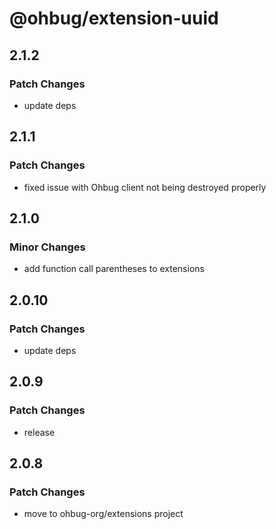 # @ohbug/extension-uuid

## 2.1.2

### Patch Changes

- update deps

## 2.1.1

### Patch Changes

- fixed issue with Ohbug client not being destroyed properly

## 2.1.0

### Minor Changes

- add function call parentheses to extensions

## 2.0.10

### Patch Changes

- update deps

## 2.0.9

### Patch Changes

- release

## 2.0.8

### Patch Changes

- move to ohbug-org/extensions project
